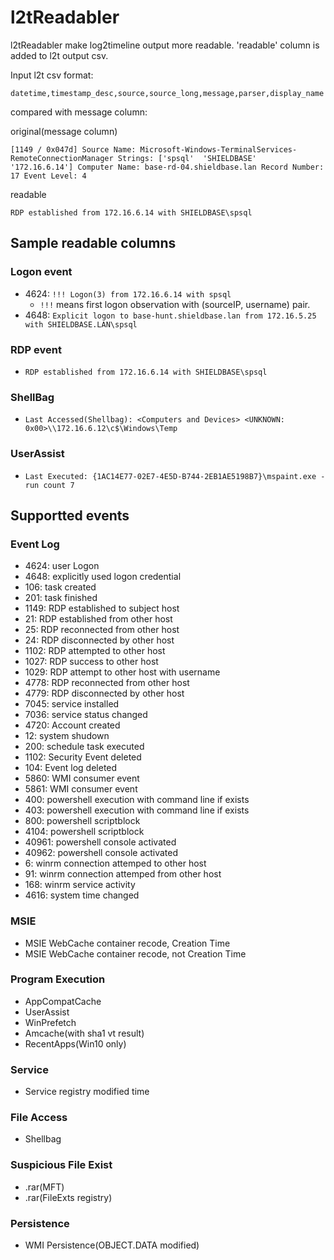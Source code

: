 # l2tReadabler

l2tReadabler make log2timeline output more readable.
'readable' column is added to l2t output csv.

Input l2t csv format:

```
datetime,timestamp_desc,source,source_long,message,parser,display_name
```

compared with message column:

original(message column)
```
[1149 / 0x047d] Source Name: Microsoft-Windows-TerminalServices-RemoteConnectionManager Strings: ['spsql'  'SHIELDBASE'  '172.16.6.14'] Computer Name: base-rd-04.shieldbase.lan Record Number: 17 Event Level: 4
```

readable
```
RDP established from 172.16.6.14 with SHIELDBASE\spsql
```


## Sample readable columns
### Logon event

* 4624: `!!! Logon(3) from 172.16.6.14 with spsql`
    * `!!!` means first logon observation with (sourceIP, username) pair.
* 4648: `Explicit logon to base-hunt.shieldbase.lan from 172.16.5.25 with SHIELDBASE.LAN\spsql`

### RDP event
* `RDP established from 172.16.6.14 with SHIELDBASE\spsql`

### ShellBag
* `Last Accessed(Shellbag): <Computers and Devices> <UNKNOWN: 0x00>\\172.16.6.12\c$\Windows\Temp`

### UserAssist
* `Last Executed: {1AC14E77-02E7-4E5D-B744-2EB1AE5198B7}\mspaint.exe - run count 7`

## Supportted events
### Event Log
* 4624: user Logon
* 4648: explicitly used logon credential
* 106: task created
* 201: task finished
* 1149: RDP established to subject host
* 21: RDP established from other host
* 25: RDP reconnected from other host
* 24: RDP disconnected by other host
* 1102: RDP attempted to other host
* 1027: RDP success to other host
* 1029: RDP attempt to other host with username
* 4778: RDP reconnected from other host
* 4779: RDP disconnected by other host
* 7045: service installed
* 7036: service status changed
* 4720: Account created
* 12: system shudown
* 200: schedule task executed
* 1102: Security Event deleted
* 104: Event log deleted
* 5860: WMI consumer event
* 5861: WMI consumer event
* 400: powershell execution with command line if exists
* 403: powershell execution with command line if exists
* 800: powershell scriptblock
* 4104: powershell scriptblock
* 40961: powershell console activated
* 40962: powershell console activated
* 6: winrm connection attemped to other host
* 91: winrm connection attemped from other host
* 168: winrm service activity
* 4616: system time changed

### MSIE 
* MSIE WebCache container recode, Creation Time
* MSIE WebCache container recode, not Creation Time


### Program Execution
* AppCompatCache
* UserAssist
* WinPrefetch
* Amcache(with sha1 vt result)
* RecentApps(Win10 only)

### Service 
* Service registry modified time


### File Access
* Shellbag


### Suspicious File Exist
* .rar(MFT)
* .rar(FileExts registry)

### Persistence
* WMI Persistence(OBJECT.DATA modified)

